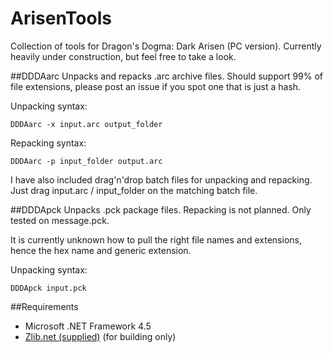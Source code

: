 # ArisenTools
Collection of tools for Dragon's Dogma: Dark Arisen (PC version). Currently heavily under construction, but feel free to take a look.

##DDDAarc
Unpacks and repacks .arc archive files. Should support 99% of file extensions, please post an issue if you spot one that is just a hash.

Unpacking syntax:
```
DDDAarc -x input.arc output_folder
```

Repacking syntax:
```
DDDAarc -p input_folder output.arc
```

I have also included drag'n'drop batch files for unpacking and repacking. Just drag input.arc / input_folder on the matching batch file.

##DDDApck
Unpacks .pck package files. Repacking is not planned. Only tested on message.pck.

It is currently unknown how to pull the right file names and extensions, hence the hex name and generic extension.

Unpacking syntax:
```
DDDApck input.pck
```

##Requirements
* Microsoft .NET Framework 4.5
* [Zlib.net (supplied)](http://www.componentace.com/zlib_.NET.htm) (for building only)